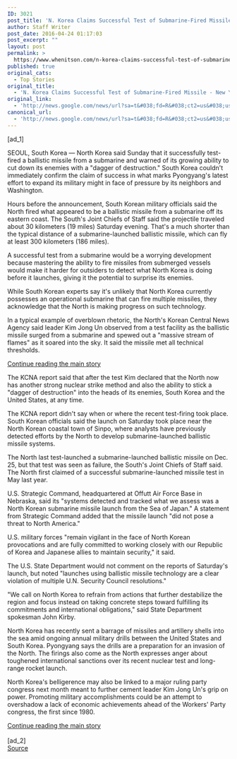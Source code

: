 ```yaml
---
ID: 3021
post_title: 'N. Korea Claims Successful Test of Submarine-Fired Missile &#8211; New York Times'
author: Staff Writer
post_date: 2016-04-24 01:17:03
post_excerpt: ""
layout: post
permalink: >
  https://www.whenitson.com/n-korea-claims-successful-test-of-submarine-fired-missile-new-york-times/
published: true
original_cats:
  - Top Stories
original_title:
  - 'N. Korea Claims Successful Test of Submarine-Fired Missile - New York Times'
original_link:
  - 'http://news.google.com/news/url?sa=t&#038;fd=R&#038;ct2=us&#038;usg=AFQjCNFYpPgTsSKMcRcMkfBUwcv8ZPjM5g&#038;clid=c3a7d30bb8a4878e06b80cf16b898331&#038;cid=52779092622510&#038;ei=jh4cV4DSOMnOhAGBtqfYAQ&#038;url=http://www.nytimes.com/aponline/2016/04/23/world/asia/ap-as-koreas-tension-.html'
canonical_url:
  - 'http://news.google.com/news/url?sa=t&#038;fd=R&#038;ct2=us&#038;usg=AFQjCNFYpPgTsSKMcRcMkfBUwcv8ZPjM5g&#038;clid=c3a7d30bb8a4878e06b80cf16b898331&#038;cid=52779092622510&#038;ei=jh4cV4DSOMnOhAGBtqfYAQ&#038;url=http://www.nytimes.com/aponline/2016/04/23/world/asia/ap-as-koreas-tension-.html'
---
```

 [ad_1]
<br><div readability="108.33577354807">
        <p class="story-body-text story-content" data-para-count="390" data-total-count="390">SEOUL, South Korea —  North Korea said Sunday that it successfully test-fired a ballistic missile from a submarine and warned of its growing ability to cut down its enemies with a "dagger of destruction." South Korea couldn't immediately confirm the claim of success in what marks Pyongyang's latest effort to expand its military might in face of pressure by its neighbors and Washington.</p><p class="story-body-text story-content" data-para-count="417" data-total-count="807">Hours before the announcement, South Korean military officials said the North fired what appeared to be a ballistic missile from a submarine off its eastern coast. The South's Joint Chiefs of Staff said the projectile traveled about 30 kilometers (19 miles) Saturday evening. That's a much shorter than the typical distance of a submarine-launched ballistic missile, which can fly at least 300 kilometers (186 miles).</p><p class="story-body-text story-content" data-para-count="276" data-total-count="1083">A successful test from a submarine would be a worrying development because mastering the ability to fire missiles from submerged vessels would make it harder for outsiders to detect what North Korea is doing before it launches, giving it the potential to surprise its enemies.</p><p class="story-body-text story-content" data-para-count="210" data-total-count="1293">While South Korean experts say it's unlikely that North Korea currently possesses an operational submarine that can fire multiple missiles, they acknowledge that the North is making progress on such technology.</p><p class="story-body-text story-content" data-para-count="306" data-total-count="1599">In a typical example of overblown rhetoric, the North's Korean Central News Agency said leader Kim Jong Un observed from a test facility as the ballistic missile surged from a submarine and spewed out a "massive stream of flames" as it soared into the sky. It said the missile met all technical thresholds.</p><div id="story-ad-1" class="story-ad ad ad-placeholder nocontent robots-nocontent">
    
<a class="visually-hidden skip-to-text-link" href="#story-continues-1">Continue reading the main story</a>
</div>
<p class="story-body-text story-content" data-para-count="248" data-total-count="1847" id="story-continues-1">The KCNA report said that after the test Kim declared that the North now has another strong nuclear strike method and also the ability to stick a "dagger of destruction" into the heads of its enemies, South Korea and the United States, at any time.</p><p class="story-body-text story-content" data-para-count="300" data-total-count="2147">The KCNA report didn't say when or where the recent test-firing took place. South Korean officials said the launch on Saturday took place near the North Korean coastal town of Sinpo, where analysts have previously detected efforts by the North to develop submarine-launched ballistic missile systems.</p><p class="story-body-text story-content" data-para-count="244" data-total-count="2391">The North last test-launched a submarine-launched ballistic missile on Dec. 25, but that test was seen as failure, the South's Joint Chiefs of Staff said. The North first claimed of a successful submarine-launched missile test in May last year.</p><p class="story-body-text story-content" data-para-count="304" data-total-count="2695">U.S. Strategic Command, headquartered at Offutt Air Force Base in Nebraska, said its "systems detected and tracked what we assess was a North Korean submarine missile launch from the Sea of Japan." A statement from Strategic Command added that the missile launch "did not pose a threat to North America."</p><p class="story-body-text story-content" data-para-count="200" data-total-count="2895">U.S. military forces "remain vigilant in the face of North Korean provocations and are fully committed to working closely with our Republic of Korea and Japanese allies to maintain security," it said.</p><p class="story-body-text story-content" data-para-count="205" data-total-count="3100">The U.S. State Department would not comment on the reports of Saturday's launch, but noted "launches using ballistic missile technology are a clear violation of multiple U.N. Security Council resolutions."</p><p class="story-body-text story-content" data-para-count="236" data-total-count="3336">"We call on North Korea to refrain from actions that further destabilize the region and focus instead on taking concrete steps toward fulfilling its commitments and international obligations," said State Department spokesman John Kirby.</p><p class="story-body-text story-content" data-para-count="388" data-total-count="3724">North Korea has recently sent a barrage of missiles and artillery shells into the sea amid ongoing annual military drills between the United States and South Korea. Pyongyang says the drills are a preparation for an invasion of the North. The firings also come as the North expresses anger about toughened international sanctions over its recent nuclear test and long-range rocket launch.</p><p class="story-body-text story-content" data-para-count="310" data-total-count="4034">North Korea's belligerence may also be linked to a major ruling party congress next month meant to further cement leader Kim Jong Un's grip on power. Promoting military accomplishments could be an attempt to overshadow a lack of economic achievements ahead of the Workers' Party congress, the first since 1980.</p>        <a class="visually-hidden skip-to-text-link" href="#whats-next">Continue reading the main story</a>
    </div>
<br>[ad_2]
<br><a href="http://news.google.com/news/url?sa=t&#038;fd=R&#038;ct2=us&#038;usg=AFQjCNFYpPgTsSKMcRcMkfBUwcv8ZPjM5g&#038;clid=c3a7d30bb8a4878e06b80cf16b898331&#038;cid=52779092622510&#038;ei=jh4cV4DSOMnOhAGBtqfYAQ&#038;url=http://www.nytimes.com/aponline/2016/04/23/world/asia/ap-as-koreas-tension-.html">Source </a>